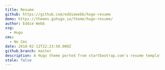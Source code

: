 ```yaml
---
title: Resume
github: https://github.com/eddiewebb/hugo-resume
demo: https://themes.gohugo.io/theme/hugo-resume/
author: Eddie Webb
ssg:
  - Hugo
cms:
  - No Cms
date: 2018-02-12T22:23:50.000Z
github_branch: master
description: A Hugo theme ported from startbootrap.com's resume template
stale: false
---
```

